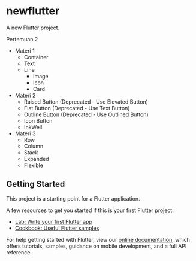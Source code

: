 # newflutter

A new Flutter project.

Pertemuan 2
- Materi 1
  - Container
  - Text
  - Line
    - Image
    - Icon
    - Card
- Materi 2
  - Raised Button (Deprecated - Use Elevated Button)
  - Flat Button (Deprecated - Use Text Button)
  - Outline Button (Deprecated - Use Outlined Button)
  - Icon Button
  - InkWell
- Materi 3
  - Row
  - Column
  - Stack
  - Expanded
  - Flexible

## Getting Started

This project is a starting point for a Flutter application.

A few resources to get you started if this is your first Flutter project:

- [Lab: Write your first Flutter app](https://flutter.dev/docs/get-started/codelab)
- [Cookbook: Useful Flutter samples](https://flutter.dev/docs/cookbook)

For help getting started with Flutter, view our
[online documentation](https://flutter.dev/docs), which offers tutorials,
samples, guidance on mobile development, and a full API reference.
